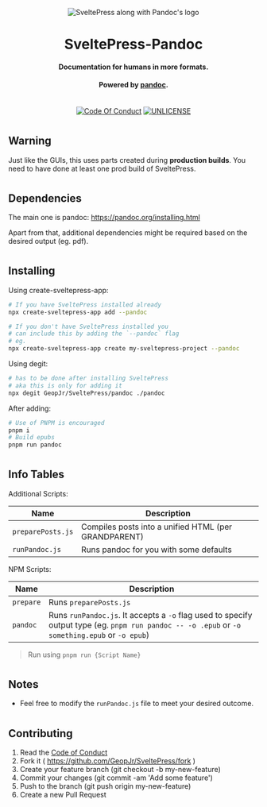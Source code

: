 <p align="center">
  <img alt="SveltePress along with Pandoc's logo" src="https://i.imgur.com/afTjJIK.png">
</p>
<h1 align="center">SveltePress-Pandoc</h1>
<h4 align="center">Documentation for humans in more formats.</h4>
<h4 align="center">Powered by <a href="https://pandoc.org/">pandoc</a>.</h4>
<p align="center">
  <br />
    <a href="https://github.com/GeopJr/SveltePress/blob/main/CODE_OF_CONDUCT.md"><img src="https://img.shields.io/badge/Contributor%20Covenant-v2.0%20adopted-ff3e00.svg?style=for-the-badge&labelColor=ffd0bf" alt="Code Of Conduct" /></a>
    <a href="https://github.com/GeopJr/SveltePress/blob/main/UNLICENSE"><img src="https://img.shields.io/badge/LICENSE-UNLICENSE-ff3e00.svg?style=for-the-badge&labelColor=ffd0bf" alt="UNLICENSE" /></a>
</p>

#

## Warning

Just like the GUIs, this uses parts created during **production builds**. You need to have done at least one prod build of SveltePress.

#

## Dependencies

The main one is pandoc: https://pandoc.org/installing.html

Apart from that, additional dependencies might be required based on the desired output (eg. pdf).

#

## Installing

Using create-sveltepress-app:

```bash
# If you have SveltePress installed already
npx create-sveltepress-app add --pandoc

# If you don't have SveltePress installed you
# can include this by adding the `--pandoc` flag
# eg.
npx create-sveltepress-app create my-sveltepress-project --pandoc
```

Using degit:

```bash
# has to be done after installing SveltePress
# aka this is only for adding it
npx degit GeopJr/SveltePress/pandoc ./pandoc
```

After adding:

```bash
# Use of PNPM is encouraged
pnpm i
# Build epubs
pnpm run pandoc
```

#

## Info Tables

Additional Scripts:

| Name              | Description                                          |
| ----------------- | ---------------------------------------------------- |
| `preparePosts.js` | Compiles posts into a unified HTML (per GRANDPARENT) |
| `runPandoc.js`    | Runs pandoc for you with some defaults               |

NPM Scripts:

| Name      | Description                                                                                                                                     |
| --------- | ----------------------------------------------------------------------------------------------------------------------------------------------- |
| `prepare` | Runs `preparePosts.js`                                                                                                                          |
| `pandoc`  | Runs `runPandoc.js`. It accepts a `-o` flag used to specify output type (eg. `pnpm run pandoc -- -o .epub` or `-o something.epub` or `-o epub`) |

> Run using `pnpm run {Script Name}`

#

## Notes

- Feel free to modify the `runPandoc.js` file to meet your desired outcome.

#

## Contributing

1. Read the [Code of Conduct](https://github.com/GeopJr/SveltePress/blob/main/CODE_OF_CONDUCT.md)
2. Fork it ( https://github.com/GeopJr/SveltePress/fork )
3. Create your feature branch (git checkout -b my-new-feature)
4. Commit your changes (git commit -am 'Add some feature')
5. Push to the branch (git push origin my-new-feature)
6. Create a new Pull Request
